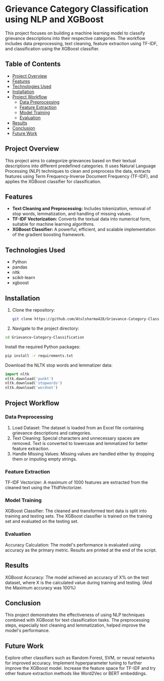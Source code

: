 # Grievance Category Classification using NLP and XGBoost

This project focuses on building a machine learning model to classify grievance descriptions into their respective categories. The workflow includes data preprocessing, text cleaning, feature extraction using TF-IDF, and classification using the XGBoost classifier.

## Table of Contents

- [Project Overview](#project-overview)
- [Features](#features)
- [Technologies Used](#technologies-used)
- [Installation](#installation)
- [Project Workflow](#project-workflow)
  - [Data Preprocessing](#data-preprocessing)
  - [Feature Extraction](#feature-extraction)
  - [Model Training](#model-training)
  - [Evaluation](#evaluation)
- [Results](#results)
- [Conclusion](#conclusion)
- [Future Work](#future-work)

## Project Overview

This project aims to categorize grievances based on their textual descriptions into different predefined categories. It uses Natural Language Processing (NLP) techniques to clean and preprocess the data, extracts features using Term Frequency-Inverse Document Frequency (TF-IDF), and applies the XGBoost classifier for classification.

## Features

- **Text Cleaning and Preprocessing:** Includes tokenization, removal of stop words, lemmatization, and handling of missing values.
- **TF-IDF Vectorization:** Converts the textual data into numerical form, suitable for machine learning algorithms.
- **XGBoost Classifier:** A powerful, efficient, and scalable implementation of the gradient boosting framework.

## Technologies Used

- Python
- pandas
- nltk
- scikit-learn
- xgboost

## Installation

1. Clone the repository:
   ```bash
   git clone https://github.com/Atulsharma428/Grievance-Category-Classification.git
   ```

2. Navigate to the project directory:

```bash
cd Grievance-Category-Classification
```
Install the required Python packages:
```bash
pip install -r requirements.txt
```
Download the NLTK stop words and lemmatizer data:

```python
import nltk
nltk.download('punkt')
nltk.download('stopwords')
nltk.download('wordnet')
```
## Project Workflow

### Data Preprocessing
1. Load Dataset: The dataset is loaded from an Excel file containing grievance descriptions and categories.
2. Text Cleaning: Special characters and unnecessary spaces are removed. Text is converted to lowercase and lemmatized for better feature extraction.
3. Handle Missing Values: Missing values are handled either by dropping them or imputing empty strings.

### Feature Extraction
TF-IDF Vectorizer: A maximum of 1000 features are extracted from the cleaned text using the TfidfVectorizer.
### Model Training
XGBoost Classifier: The cleaned and transformed text data is split into training and testing sets. The XGBoost classifier is trained on the training set and evaluated on the testing set.
### Evaluation
Accuracy Calculation: The model's performance is evaluated using accuracy as the primary metric. Results are printed at the end of the script.
## Results
XGBoost Accuracy: The model achieved an accuracy of X% on the test dataset, where X is the calculated value during training and testing. (And the Maximum accuracy was 100%) 
## Conclusion
This project demonstrates the effectiveness of using NLP techniques combined with XGBoost for text classification tasks. The preprocessing steps, especially text cleaning and lemmatization, helped improve the model's performance.

## Future Work
Explore other classifiers such as Random Forest, SVM, or neural networks for improved accuracy.
Implement hyperparameter tuning to further improve the XGBoost model.
Increase the feature space for TF-IDF and try other feature extraction methods like Word2Vec or BERT embeddings.
